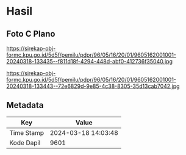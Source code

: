 # Hasil

## Foto C Plano

https://sirekap-obj-formc.kpu.go.id/5d5f/pemilu/pdpr/96/05/16/20/01/9605162001001-20240318-133435--f811d18f-4294-448d-abf0-412736f35040.jpg

https://sirekap-obj-formc.kpu.go.id/5d5f/pemilu/pdpr/96/05/16/20/01/9605162001001-20240318-133443--72e6829d-9e85-4c38-8305-35d13cab7042.jpg


## Metadata

| Key        | Value               |
| ---------- | ------------------- |
| Time Stamp | 2024-03-18 14:03:48 |
| Kode Dapil | 9601                |




